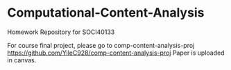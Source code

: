# Computational-Content-Analysis
Homework Repository for SOCI40133

For course final project, please go to comp-content-analysis-proj https://github.com/YileC928/comp-content-analysis-proj
Paper is uploaded in canvas.
